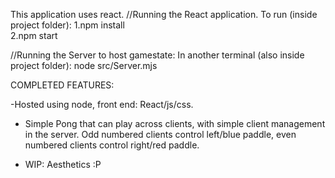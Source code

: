 This application uses react. 
//Running the React application.
To run (inside project folder):
1.npm install <br/>
2.npm start <br/>

//Running the Server to host gamestate:
In another terminal (also inside project folder): 
node src/Server.mjs

COMPLETED FEATURES:

-Hosted using node, front end: React/js/css.

- Simple Pong that can play across clients, with simple client management in the server. Odd numbered clients control left/blue paddle, even numbered clients control right/red paddle.

- WIP: Aesthetics :P
